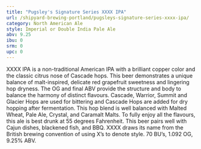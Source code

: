 ```yaml
---
title: "Pugsley's Signature Series XXXX IPA"
url: /shipyard-brewing-portland/pugsleys-signature-series-xxxx-ipa/
category: North American Ale
style: Imperial or Double India Pale Ale
abv: 9.25
ibu: 0
srm: 0
upc: 0
---
```

XXXX IPA is a non-traditional American IPA with a brilliant copper color and the classic citrus nose of Cascade hops. This beer demonstrates a unique balance of malt-inspired, delicate red grapefruit sweetness and lingering hop dryness. The OG and final ABV provide the structure and body to balance the harmony of distinct flavours. Cascade, Warrior, Summit and Glacier Hops are used for bittering and Cascade Hops are added for dry hopping after fermentation. This hop blend is well balanced with Malted Wheat, Pale Ale, Crystal, and Caramalt Malts. To fully enjoy all the flavours, this ale is best drunk at 55 degrees Fahrenheit. This beer pairs well with Cajun dishes, blackened fish, and BBQ. XXXX draws its name from the British brewing convention of using X’s to denote style. 70 BU’s, 1.092 OG, 9.25% ABV.
